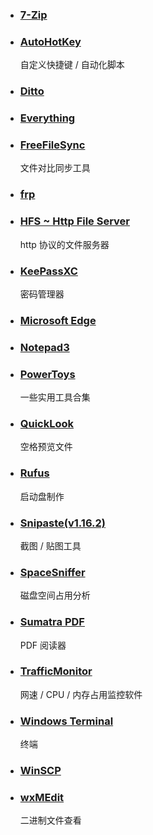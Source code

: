-   ### [7-Zip](https://www.7-zip.org/)
-   ### [AutoHotKey](https://www.autohotkey.com/)

    自定义快捷键 / 自动化脚本

-   ### [Ditto](https://ditto-cp.sourceforge.io/)
-   ### [Everything](https://www.voidtools.com/zh-cn/)
-   ### [FreeFileSync](https://freefilesync.org/)

    文件对比同步工具

-   ### [frp](https://github.com/fatedier/frp/)
-   ### [HFS ~ Http File Server](https://www.rejetto.com/hfs/)

    http 协议的文件服务器

-   ### [KeePassXC](https://github.com/keepassxreboot/keepassxc/)

    密码管理器

-   ### [Microsoft Edge](https://www.microsoft.com/zh-cn/edge/)
-   ### [Notepad3](https://github.com/rizonesoft/Notepad3/)
-   ### [PowerToys](https://github.com/microsoft/PowerToys/)

    一些实用工具合集

-   ### [QuickLook](https://github.com/QL-Win/QuickLook/)

    空格预览文件

-   ### [Rufus](https://github.com/pbatard/rufus/)

    启动盘制作

-   ### [Snipaste(v1.16.2)](https://zh.snipaste.com/)

    截图 / 贴图工具

-   ### [SpaceSniffer](http://www.uderzo.it/main_products/space_sniffer/)

    磁盘空间占用分析

-   ### [Sumatra PDF](https://github.com/sumatrapdfreader/sumatrapdf/)

    PDF 阅读器

-   ### [TrafficMonitor](https://github.com/zhongyang219/TrafficMonitor)

    网速 / CPU / 内存占用监控软件

-   ### [Windows Terminal](https://github.com/microsoft/terminal/)

    终端

-   ### [WinSCP](https://winscp.net/eng/download.php/)
-   ### [wxMEdit](https://github.com/wxMEdit/wxMEdit/)

    二进制文件查看

